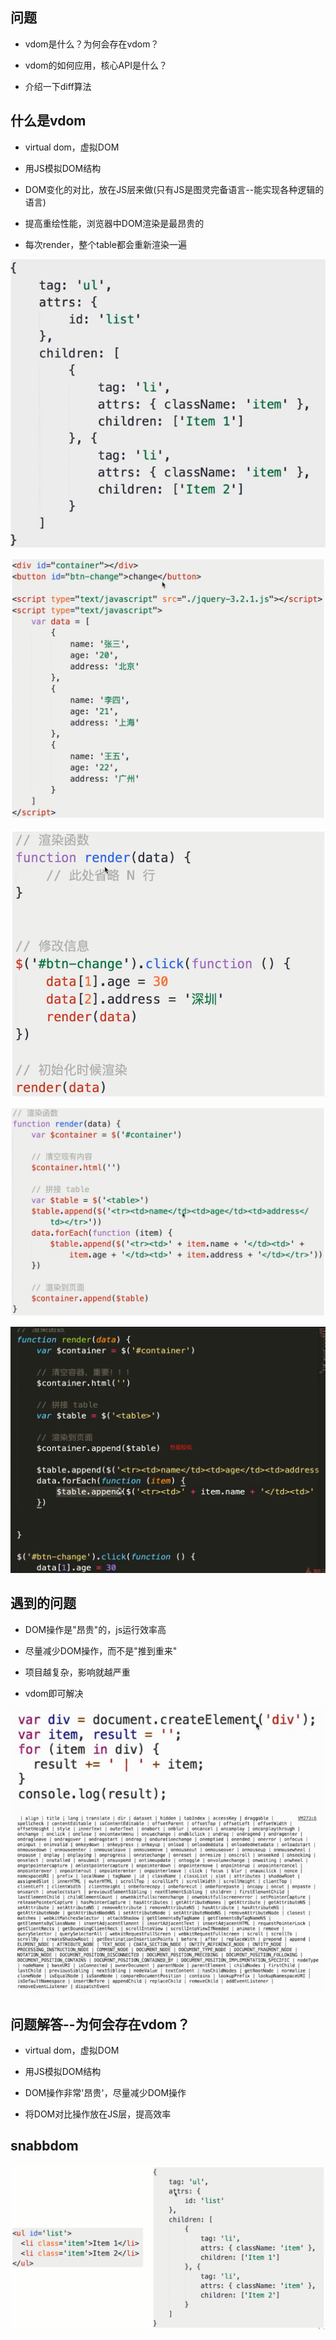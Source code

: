 ## 问题

* vdom是什么？为何会存在vdom？

* vdom的如何应用，核心API是什么？

* 介绍一下diff算法



## 什么是vdom

* virtual dom，虚拟DOM

* 用JS模拟DOM结构

* DOM变化的对比，放在JS层来做\(只有JS是图灵完备语言--能实现各种逻辑的语言\)

* 提高重绘性能，浏览器中DOM渲染是最昂贵的

- 每次render，整个table都会重新渲染一遍

![](/assets/360截图20180318184643532.jpg)

![](/assets/微信截图_20180701120835.png)

![](/assets/微信截图_20180701120811.png)

![](/assets/微信截图_20180701120725.png)

![](/assets/微信截图_20180701121341.png)



## 遇到的问题

* DOM操作是"昂贵"的，js运行效率高

* 尽量减少DOM操作，而不是"推到重来"

* 项目越复杂，影响就越严重

* vdom即可解决

![](/assets/360截图20180318203127426.jpg)



## 问题解答--为何会存在vdom？

* virtual dom，虚拟DOM

* 用JS模拟DOM结构

* DOM操作非常'昂贵'，尽量减少DOM操作

* 将DOM对比操作放在JS层，提高效率



## snabbdom

![](/assets/微信截图_20180701122853.png)
































